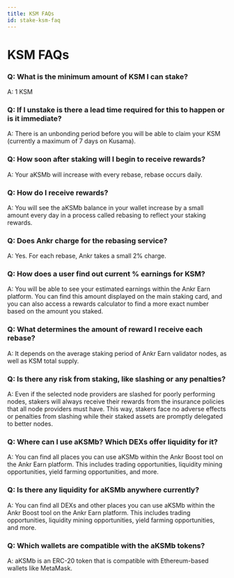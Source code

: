 ```yaml
---
title: KSM FAQs
id: stake-ksm-faq
---
```


# KSM FAQs

### Q: What is the minimum amount of KSM I can stake?

A: 1 KSM

### Q: If I unstake is there a lead time required for this to happen or is it immediate?

A: There is an unbonding period before you will be able to claim your KSM (currently a maximum of 7 days on Kusama).

### Q: How soon after staking will I begin to receive rewards?

A: Your aKSMb will increase with every rebase, rebase occurs daily.

### Q: How do I receive rewards?

A: You will see the aKSMb balance in your wallet increase by a small amount every day in a process called rebasing to reflect your staking rewards.

### Q: Does Ankr charge for the rebasing service?

A: Yes. For each rebase, Ankr takes a small 2% charge.

### Q: How does a user find out current % earnings for KSM?

A: You will be able to see your estimated earnings within the Ankr Earn platform. You can find this amount displayed on the main staking card, and you can also access a rewards calculator to find a more exact number based on the amount you staked.

### Q: What determines the amount of reward I receive each rebase?

A: It depends on the average staking period of Ankr Earn validator nodes, as well as KSM total supply.

### Q: Is there any risk from staking, like slashing or any penalties?

A: Even if the selected node providers are slashed for poorly performing nodes, stakers will always receive their rewards from the insurance policies that all node providers must have. This way, stakers face no adverse effects or penalties from slashing while their staked assets are promptly delegated to better nodes.

### Q: Where can I use aKSMb? Which DEXs offer liquidity for it?

A: You can find all places you can use aKSMb within the Ankr Boost tool on the Ankr Earn platform. This includes trading opportunities, liquidity mining opportunities, yield farming opportunities, and more.

### Q: Is there any liquidity for aKSMb anywhere currently?

A: You can find all DEXs and other places you can use aKSMb within the Ankr Boost tool on the Ankr Earn platform. This includes trading opportunities, liquidity mining opportunities, yield farming opportunities, and more.

### Q: Which wallets are compatible with the aKSMb tokens?

A: aKSMb is an ERC-20 token that is compatible with Ethereum-based wallets like MetaMask.
